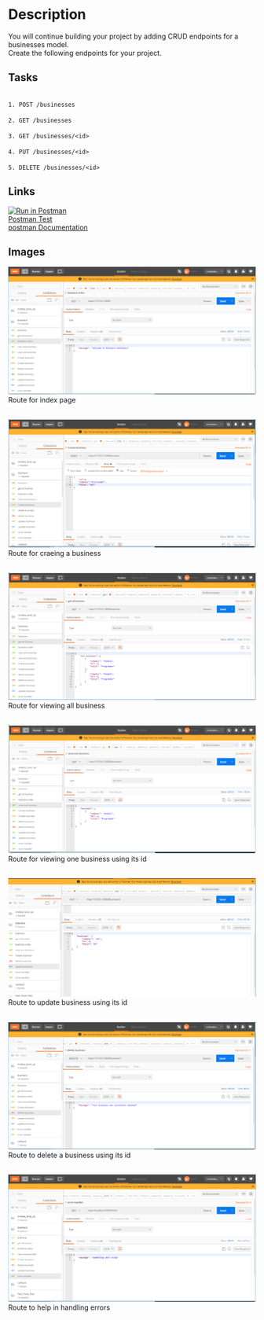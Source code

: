 # Description
You will continue building your project by adding CRUD endpoints for a businesses model.<br>
Create the following endpoints for your project.<br>


## Tasks

```

1. POST /businesses

2. GET /businesses

3. GET /businesses/<id>

4. PUT /businesses/<id>

5. DELETE /businesses/<id>

```

## Links

[![Run in Postman](https://run.pstmn.io/button.svg)](https://app.getpostman.com/run-collection/12424cb2ad067839ccab)<br>
[Postman Test](https://www.getpostman.com/collections/12424cb2ad067839ccab)<br>
[postman Documentation](https://documenter.getpostman.com/view/4679196/RzfarX2D)

## Images
![image](image/index.PNG)<br>
Route for index page<br><br>

![image](image/createbiz.PNG)<br>
Route for craeing a business<br><br>

![image](image/allbiz.PNG)<br>
Route for viewing all business<br><br>

![image](image/onebiz.PNG)<br>
Route for viewing one business using its id<br><br>

![image](image/updatebiz.PNG)<br>
Route to update business using its id<br><br>

![image](image/deletebiz.PNG)<br>
Route to delete a business using its id<br><br>

![image](image/errorhandler.PNG)<br>
Route to help in handling errors<br><br>
